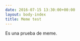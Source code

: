 ```yaml
---
date: 2016-07-15 13:30:00+00:00
layout: body-index
title: Meme test
---
```


Es una prueba de meme.
